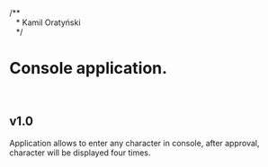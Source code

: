 /** <br/>
&nbsp;&nbsp;&nbsp;\* Kamil Oratyński <br/>
&nbsp;&nbsp;&nbsp;*/

# Console application.
<br/>

## v1.0
<p>Application allows to enter any character in console, after approval, character will be displayed four times.</p>
